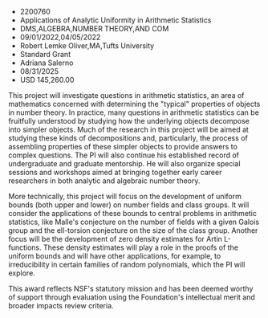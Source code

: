 
* 2200760
* Applications of Analytic Uniformity in Arithmetic Statistics
* DMS,ALGEBRA,NUMBER THEORY,AND COM
* 09/01/2022,04/05/2022
* Robert Lemke Oliver,MA,Tufts University
* Standard Grant
* Adriana Salerno
* 08/31/2025
* USD 145,260.00

This project will investigate questions in arithmetic statistics, an area of
mathematics concerned with determining the "typical" properties of objects in
number theory. In practice, many questions in arithmetic statistics can be
fruitfully understood by studying how the underlying objects decompose into
simpler objects. Much of the research in this project will be aimed at studying
these kinds of decompositions and, particularly, the process of assembling
properties of these simpler objects to provide answers to complex questions. The
PI will also continue his established record of undergraduate and graduate
mentorship. He will also organize special sessions and workshops aimed at
bringing together early career researchers in both analytic and algebraic number
theory.

More technically, this project will focus on the development of uniform bounds
(both upper and lower) on number fields and class groups. It will consider the
applications of these bounds to central problems in arithmetic statistics, like
Malle's conjecture on the number of fields with a given Galois group and the
ell-torsion conjecture on the size of the class group. Another focus will be the
development of zero density estimates for Artin L-functions. These density
estimates will play a role in the proofs of the uniform bounds and will have
other applications, for example, to irreducibility in certain families of random
polynomials, which the PI will explore.

This award reflects NSF's statutory mission and has been deemed worthy of
support through evaluation using the Foundation's intellectual merit and broader
impacts review criteria.
